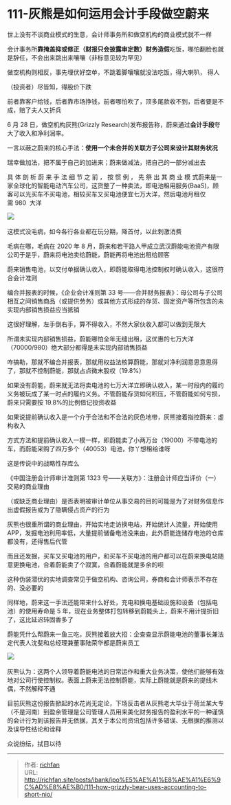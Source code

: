 # 111-灰熊是如何运用会计手段做空蔚来

世上没有不谈商业模式的生意，会计师事务所和做空机构的商业模式就不一样

会计事务所**靠掩盖抑或修正（财报只会披露审定数）财务造假**吃饭，哪怕翻脸也就是辞任，不会出来跳出来嚷嚷（非标意见较为罕见）

做空机构则相反，事先埋伏好空单，不跳着脚嚷嚷就没法吃饭，得大喇叭， 得人

（投资者）尽皆知，得股价下跌

前者靠客户给钱，后者靠市场挣钱，前者哪怕吹了，顶多尾款收不到，后者要是不成，赔了夫人又折兵

6 月 28 日，做空机构灰熊(Grizzly Research)发布报告称，蔚来通过**会计手段**夸大了收入和净利润率。

一言以蔽之蔚来的核心手法：**使用一个未合并的关联方子公司来设计其财务状况**

瑞幸做加法，把不属于自己的加进来；蔚来做减法，把自己的一部分减出去

具 体 剖 析 蔚 来 手 法 细 节 之 前 ， 按 惯 例 ， 先 祭 出 其 商 业 模 式蔚来是一家全球化的智能电动汽车公司，这货整了一种卖法，即电池租用服务(BaaS)，顾客可以光买车不买电池，相较买车又买电池便宜七万大洋，然后电池月租仅需 980  大洋

![](https://cdn.staticaly.com/gh/richffan/img@main/obsidian/IPO/111-灰熊是如何运用会计手段做空蔚来_1.webp) 

这模式没毛病，如今各行各业都在玩分期，降首付，以此刺激消费

毛病在哪，毛病在 2020 年 8 月，蔚来和若干路人甲成立武汉蔚能电池资产有限公司于是乎，蔚来将电池卖给蔚能，蔚能再将电池出租给顾客

蔚来销售电池，以交付单据确认收入，即蔚能取得电池控制权时确认收入，这很符合会计准则

编合并报表的时候，《企业会计准则第 33 号——合并财务报表》：母公司与子公司相互之间销售商品（或提供劳务）或其他方式形成的存货、固定资产等所包含的未实现内部销售损益应当抵销

这很好理解，左手倒右手，算不得收入，不然大家伙收入都可以做到无限大

所谓未实现内部销售损益，蔚能哪怕全年无缝出租，这优惠的七万大洋（70000/980）绝大部分都得是未实现内部销售损益

咋搞勒，那就不编合并报表，那就用权益法核算蔚能，那就对净利润意思意思得了，那就不控制蔚能，那就占点微末股权（19.8%）

  

如果没有蔚能，蔚来就无法将卖电池的七万大洋立即确认收入，某一时段内的履约义务被玩成了某一时点的履约义务。不管蔚能存货如何积压，不管蔚能如何亏损，蔚来只需要按 19.8%的比例借记投资收益

如果说提前确认收入是一个介于合法和不合法的灰色地带，灰熊接着指控蔚来：虚构收入

方式方法和提前确认收入一模一样，即蔚能卖了小两万台（19000）不带电池的车，而蔚能采购了四万多个（40053）电池，你丫想租给谁呀

这是传说中的战略性存库么

《中国注册会计师审计准则第 1323 号——关联方》：注册会计师应当评价（一）交易的商业理由

（或缺乏商业理由）是否表明被审计单位从事交易的目的可能是为了对财务信息作出虚假报告或为了隐瞒侵占资产的行为

灰熊也很重所谓的商业理由，开始实地走访换电站，开始统计人流量，开始使用APP，发掘电池利用率低，大量提前储备电池没来由，此外蔚能连储存电池的仓库都没有，还得售后代管

而且还发掘，买车又买电池的用户，和买车不买电池的用户都可以在蔚来换电站随意更换电池，合着蔚能卖了个寂寞，合着蔚能就是多余的呗

这种伪装潜伏的实地调查常见于做空机构、咨询公司，券商和会计师表示不存在的、没必要的

同样地，蔚来这一手法还能带来什么好处，充电和换电基础设施和设备（包括电池）的使用寿命是 5 年，现在业务整体打包转移到蔚能头上，蔚来不用计提折旧了，这比延迟转固香多了

蔚能凭什么帮蔚来一鱼三吃，灰熊接着放大招：企查查显示蔚能电池的董事长兼法定代表人沈斐和总经理兼董事陆荣华都是蔚来员工

![](https://cdn.staticaly.com/gh/richffan/img@main/obsidian/IPO/111-灰熊是如何运用会计手段做空蔚来_2.webp) 

灰熊认为：这两个人领导着蔚能电池的日常运作和重大业务决策，使他们能够有效地对公司行使控制权。表面上蔚来无法控制蔚能，实际上蔚能就是蔚来的提线木偶，不然解释不通

目前灰熊这份报告掀起的水花尚无定论，下场反击者从灰熊老大毕业于荷兰某大专（不是河南）到盈余管理是公司管理人员用来美化财务报告的盈利水平的一种谨慎的会计行为到该报告并无依据，其关于本公司资讯包括许多错误、无根据的推测以及误导性结论和诠释

众说纷纭，拭目以待

---

> 作者: [richfan](https://richfan.site/)  
> URL: http://richfan.site/posts/ibank/ipo%E5%AE%A1%E8%AE%A1%E6%9C%AD%E8%AE%B0/111-how-grizzly-bear-uses-accounting-to-short-nio/  

